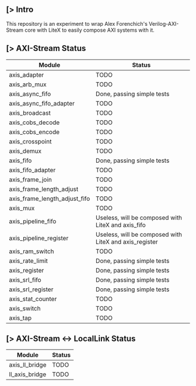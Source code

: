 [> Intro
--------
This repository is an experiment to wrap Alex Forenchich's Verilog-AXI-Stream core with LiteX to easily compose AXI systems with it.

[> AXI-Stream Status
---------------------

| Module                        | Status                                                 |
|-------------------------------|--------------------------------------------------------|
| axis_adapter                  | TODO                                                   |
| axis_arb_mux                  | TODO                                                   |
| axis_async_fifo               | Done, passing simple tests                             |
| axis_async_fifo_adapter       | TODO                                                   |
| axis_broadcast                | TODO                                                   |
| axis_cobs_decode              | TODO                                                   |
| axis_cobs_encode              | TODO                                                   |
| axis_crosspoint               | TODO                                                   |
| axis_demux                    | TODO                                                   |
| axis_fifo                     | Done, passing simple tests                             |
| axis_fifo_adapter             | TODO                                                   |
| axis_frame_join               | TODO                                                   |
| axis_frame_length_adjust      | TODO                                                   |
| axis_frame_length_adjust_fifo | TODO                                                   |
| axis_mux                      | TODO                                                   |
| axis_pipeline_fifo            | Useless, will be composed with LiteX and axis_fifo     |
| axis_pipeline_register        | Useless, will be composed with LiteX and axis_register |
| axis_ram_switch               | TODO                                                   |
| axis_rate_limit               | Done, passing simple tests                             |
| axis_register                 | Done, passing simple tests                             |
| axis_srl_fifo                 | Done, passing simple tests                             |
| axis_srl_register             | Done, passing simple tests                             |
| axis_stat_counter             | TODO                                                   |
| axis_switch                   | TODO                                                   |
| axis_tap                      | TODO                                                   |

[> AXI-Stream <-> LocalLink Status
----------------------------------

| Module                        | Status                     |
|-------------------------------|----------------------------|
| axis_ll_bridge                | TODO                       |
| ll_axis_bridge                | TODO                       |
